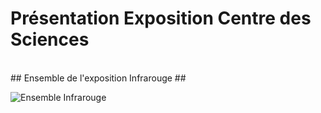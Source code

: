 # Présentation Exposition Centre des Sciences #
<br>
## Ensemble de l'exposition Infrarouge ##

![Ensemble Infrarouge](TP1/Centre_Des_Sciences/Photo_Expo/Photo_2_ensemble_exposition.png)

<br>



